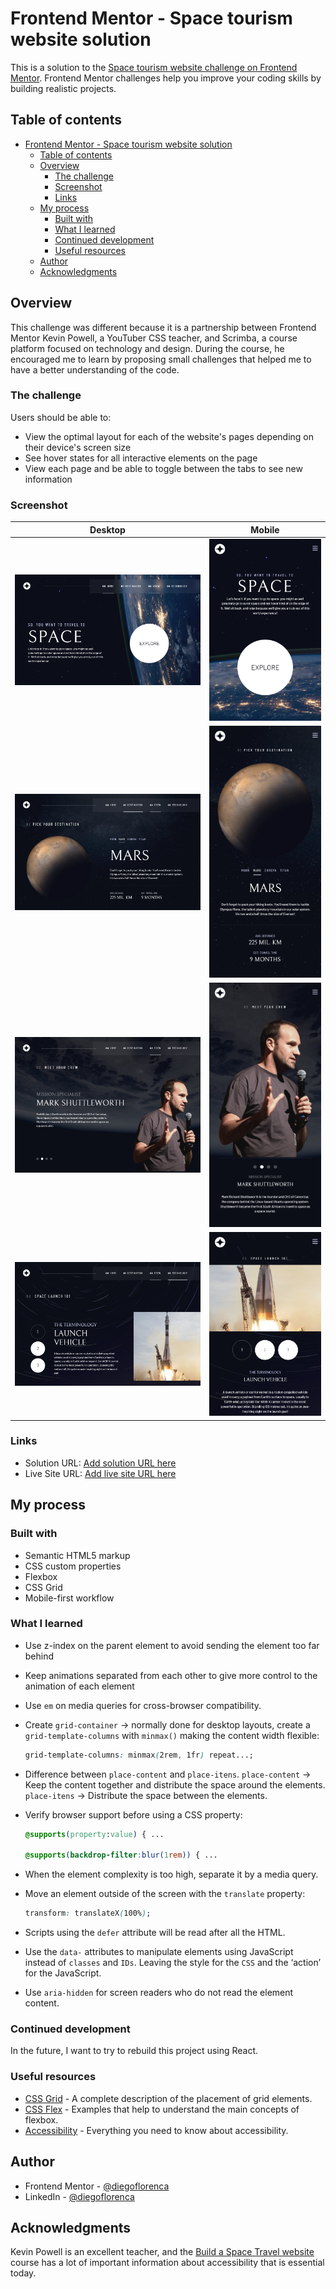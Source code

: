 # Frontend Mentor - Space tourism website solution

This is a solution to the [Space tourism website challenge on Frontend Mentor](https://www.frontendmentor.io/challenges/space-tourism-multipage-website-gRWj1URZ3). Frontend Mentor challenges help you improve your coding skills by building realistic projects.

## Table of contents

- [Frontend Mentor - Space tourism website solution](#frontend-mentor---space-tourism-website-solution)
  - [Table of contents](#table-of-contents)
  - [Overview](#overview)
    - [The challenge](#the-challenge)
    - [Screenshot](#screenshot)
    - [Links](#links)
  - [My process](#my-process)
    - [Built with](#built-with)
    - [What I learned](#what-i-learned)
    - [Continued development](#continued-development)
    - [Useful resources](#useful-resources)
  - [Author](#author)
  - [Acknowledgments](#acknowledgments)

## Overview

This challenge was different because it is a partnership between Frontend Mentor Kevin Powell, a YouTuber CSS teacher, and Scrimba, a course platform focused on technology and design.
During the course, he encouraged me to learn by proposing small challenges that helped me to have a better understanding of the code.

### The challenge

Users should be able to:

- View the optimal layout for each of the website's pages depending on their device's screen size
- See hover states for all interactive elements on the page
- View each page and be able to toggle between the tabs to see new information

### Screenshot

| Desktop                                           |                      Mobile                      |
| ------------------------------------------------- | :----------------------------------------------: |
| ![](./assets/screenshots/home-desktop.png)        |    ![](./assets/screenshots/home-mobile.png)     |
| ![](./assets/screenshots/destination-desktop.png) | ![](./assets/screenshots/destination-mobile.png) |
| ![](./assets/screenshots/crew-desktop.png)        |    ![](./assets/screenshots/crew-mobile.png)     |
| ![](./assets/screenshots/technology-desktop.png)  | ![](./assets/screenshots/technology-mobile.png)  |

### Links

- Solution URL: [Add solution URL here](https://www.frontendmentor.io/solutions/pure-html-css-and-javscript-xzqkd_juO)
- Live Site URL: [Add live site URL here](https://diegoflorenca.github.io/space-travel-scrimba/index.html)

## My process

### Built with

- Semantic HTML5 markup
- CSS custom properties
- Flexbox
- CSS Grid
- Mobile-first workflow

### What I learned

- Use z-index on the parent element to avoid sending the element too far behind
- Keep animations separated from each other to give more control to the animation of each element
- Use `em` on media queries for cross-browser compatibility.
- Create `grid-container` → normally done for desktop layouts, create a `grid-template-columns` with `minmax()` making the content width flexible:
  ```css
  grid-template-columns: minmax(2rem, 1fr) repeat...;
  ```
- Difference between `place-content` and `place-itens`.
  `place-content` → Keep the content together and distribute the space around the elements.
  `place-itens` → Distribute the space between the elements.
- Verify browser support before using a CSS property:

  ```css
  @supports(property:value) { ...

  @supports(backdrop-filter:blur(1rem)) { ...
  ```

- When the element complexity is too high, separate it by a media query.
- Move an element outside of the screen with the `translate` property:
  ```css
  transform: translateX(100%);
  ```
- Scripts using the `defer` attribute will be read after all the HTML.
- Use the `data-` attributes to manipulate elements using JavaScript instead of `classes` and `IDs`. Leaving the style for the `CSS` and the ‘action’ for the JavaScript.
- Use `aria-hidden` for screen readers who do not read the element content.

### Continued development

In the future, I want to try to rebuild this project using React.

### Useful resources

- [CSS Grid](https://developer.mozilla.org/en-US/docs/Web/CSS/grid) - A complete description of the placement of grid elements.
- [CSS Flex](https://developer.mozilla.org/en-US/docs/Web/CSS/flex) - Examples that help to understand the main concepts of flexbox.
- [Accessibility](https://developer.mozilla.org/en-US/docs/Web/Accessibility) - Everything you need to know about accessibility.

## Author

- Frontend Mentor - [@diegoflorenca](https://www.frontendmentor.io/profile/diegoflorenca)
- LinkedIn - [@diegoflorenca](https://www.linkedin.com/in/diegoflorenca/)

## Acknowledgments

Kevin Powell is an excellent teacher, and the [Build a Space Travel website](https://scrimba.com/learn/spacetravel) course has a lot of important information about accessibility that is essential today.
